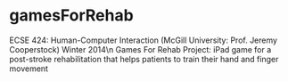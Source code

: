 # gamesForRehab
ECSE 424: Human-Computer Interaction (McGill University: Prof. Jeremy Cooperstock) Winter 2014\n
Games For Rehab Project:
iPad game for a post-stroke rehabilitation that helps patients to train their hand and finger movement
